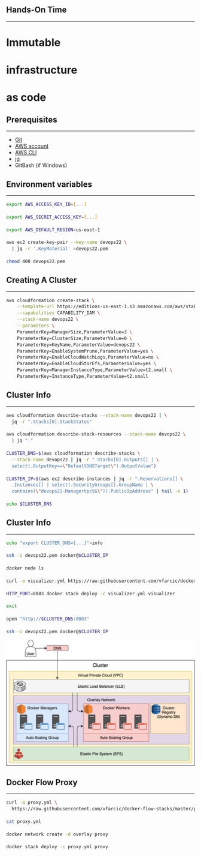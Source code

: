 ## Hands-On Time

---

# Immutable

# infrastructure

# as code


## Prerequisites

---

* [Git](https://git-scm.com/)
* [AWS account](https://aws.amazon.com/)
* [AWS CLI](https://aws.amazon.com/cli/)
* [jq](https://stedolan.github.io/jq/)
* GitBash (if Windows)


## Environment variables

---

```bash
export AWS_ACCESS_KEY_ID=[...]

export AWS_SECRET_ACCESS_KEY=[...]

export AWS_DEFAULT_REGION=us-east-1

aws ec2 create-key-pair --key-name devops22 \
  | jq -r '.KeyMaterial' >devops22.pem

chmod 400 devops22.pem
```


## Creating A Cluster

---

```bash
aws cloudformation create-stack \
    --template-url https://editions-us-east-1.s3.amazonaws.com/aws/stable/Docker.tmpl \
    --capabilities CAPABILITY_IAM \
    --stack-name devops22 \
    --parameters \
    ParameterKey=ManagerSize,ParameterValue=3 \
    ParameterKey=ClusterSize,ParameterValue=0 \
    ParameterKey=KeyName,ParameterValue=devops22 \
    ParameterKey=EnableSystemPrune,ParameterValue=yes \
    ParameterKey=EnableCloudWatchLogs,ParameterValue=no \
    ParameterKey=EnableCloudStorEfs,ParameterValue=yes \
    ParameterKey=ManagerInstanceType,ParameterValue=t2.small \
    ParameterKey=InstanceType,ParameterValue=t2.small
```


## Cluster Info

---

```bash
aws cloudformation describe-stacks --stack-name devops22 | \
  jq -r ".Stacks[0].StackStatus"

aws cloudformation describe-stack-resources --stack-name devops22 \
  | jq "."

CLUSTER_DNS=$(aws cloudformation describe-stacks \
  --stack-name devops22 | jq -r ".Stacks[0].Outputs[] | \
  select(.OutputKey==\"DefaultDNSTarget\").OutputValue")

CLUSTER_IP=$(aws ec2 describe-instances | jq -r ".Reservations[] \
  .Instances[] | select(.SecurityGroups[].GroupName | \
  contains(\"devops22-ManagerVpcSG\")).PublicIpAddress" | tail -n 1)

echo $CLUSTER_DNS
```


## Cluster Info

---

```bash
echo "export CLUSTER_DNS=[...]">info

ssh -i devops22.pem docker@$CLUSTER_IP

docker node ls

curl -o visualizer.yml https://raw.githubusercontent.com/vfarcic/docker-flow-stacks/master/web/docker-visualizer.yml

HTTP_PORT=8083 docker stack deploy -c visualizer.yml visualizer

exit

open "http://$CLUSTER_DNS:8083"

ssh -i devops22.pem docker@$CLUSTER_IP
```


![](img/docker-for-aws-cluster.png)


## Docker Flow Proxy

---

```bash
curl -o proxy.yml \
  https://raw.githubusercontent.com/vfarcic/docker-flow-stacks/master/proxy/docker-flow-proxy.yml

cat proxy.yml

docker network create -d overlay proxy

docker stack deploy -c proxy.yml proxy
```
